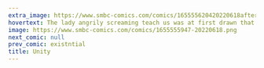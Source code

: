 ```yaml
---
extra_image: https://www.smbc-comics.com/comics/165555620420220618after.png
hovertext: The lady angrily screaming teach us was at first drawn that way by accident.
image: https://www.smbc-comics.com/comics/1655555947-20220618.png
next_comic: null
prev_comic: existntial
title: Unity
---
```


